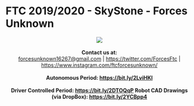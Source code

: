 # FTC 2019/2020 - SkyStone - Forces Unknown

<p align = "center">
  <img src = "https://cdn.discordapp.com/attachments/643278144207454210/646138298602881034/FORCES-UNKNOWN_VER-PURPLE.png">
  <br><br>
  <b>Contact us at:</b><br>
  <a href = "Email">forcesunknown16267@gmail.com</a> |
  <a href = "Twitter">https://twitter.com/ForcesFtc</a> |
  <a href = "Instagram">https://www.instagram.com/ftcforcesunknown/</a> 
  <br><br>
  <b>Autonomous Period: <b/><a href = "Autonomous_Period">https://bit.ly/2LviHKI</a>
  <br><br>
  <b>Driver Controlled Period: <b/><a href = "Driver_Period">https://bit.ly/2DTOQqP</a>
  <b>Robot CAD Drawings (via DropBox): <b/><a href = "Driver_Period">https://bit.ly/2YCBpp4</a>
</p>

